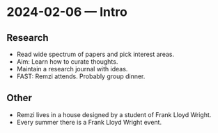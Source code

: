 # 2024-02-06 — Intro

## Research

* Read wide spectrum of papers and pick interest areas.
* Aim: Learn how to curate thoughts.
* Maintain a research journal with ideas.
* FAST: Remzi attends. Probably group dinner.

## Other

* Remzi lives in a house designed by a student of Frank Lloyd Wright.
* Every summer there is a Frank Lloyd Wright event.

